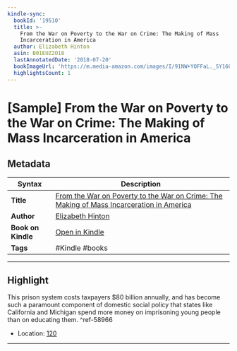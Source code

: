 ```yaml
---
kindle-sync:
  bookId: '19510'
  title: >-
    From the War on Poverty to the War on Crime: The Making of Mass
    Incarceration in America
  author: Elizabeth Hinton
  asin: B01EUZ2O18
  lastAnnotatedDate: '2018-07-20'
  bookImageUrl: 'https://m.media-amazon.com/images/I/91NW+YOFFaL._SY160.jpg'
  highlightsCount: 1
---
```

# [Sample] From the War on Poverty to the War on Crime: The Making of Mass Incarceration in America

## Metadata

| Syntax | Description |
| ---------- | ---------- |
| **Title** | [From the War on Poverty to the War on Crime: The Making of Mass Incarceration in America](https://www.amazon.com/dp/B01EUZ2O18?&linkCode=ll1&tag=jwtwkm-20&language=en_US&ref_=as_li_ss_tl) |
| **Author** | [Elizabeth Hinton](https://www.amazon.com/Elizabeth-Hinton/e/B017JT1H2Y/ref=dp_byline_cont_ebooks_1) |
| **Book on Kindle** | <a href="kindle://book?action=open&asin=B01EUZ2O18" target="_blank">Open in Kindle</a> |
| **Tags** | #Kindle #books |

---

## Highlight

This prison system costs taxpayers $80 billion annually, and has become such a paramount component of domestic social policy that states like California and Michigan spend more money on imprisoning young people than on educating them. ^ref-58966

- Location: [120](kindle://book?action=open&asin=B01EUZ2O18&location=120)

---

